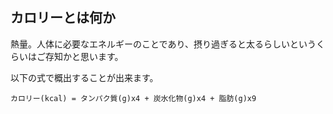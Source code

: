 ## カロリーとは何か

熱量。人体に必要なエネルギーのことであり、摂り過ぎると太るらしいというくらいはご存知かと思います。

以下の式で概出することが出来ます。

    カロリー(kcal) = タンパク質(g)x4 + 炭水化物(g)x4 + 脂肪(g)x9



